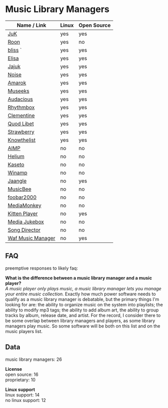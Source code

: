 # Music Library Managers
| Name / Link                                                      | Linux | Open Source |
| ---------------------------------------------------------------- | ----- | ----------- |
| [JuK](https://juk.kde.org/)                                      | yes   | yes         |
| [Roon](https://roonlabs.com/)                                    | yes   | no          |
| [bliss](https://www.blisshq.com/)      `                         | yes   | yes         |
| [Elisa](https://community.kde.org/Elisa)                         | yes   | yes         |
| [Jajuk](http://jajuk.info/)                                      | yes   | yes         |
| [Noise](https://launchpad.net/noise)                             | yes   | yes         |
| [Amarok](https://amarok.kde.org/)                                | yes   | yes         |
| [Museeks](https://museeks.io/)                                   | yes   | yes         |
| [Audacious](https://audacious-media-player.org/)                 | yes   | yes         |
| [Rhythmbox](https://wiki.gnome.org/Apps/Rhythmbox)               | yes   | yes         |
| [Clementine](https://clementine-player.org/)                     | yes   | yes         |
| [Quod Libet](https://quodlibet.readthedocs.io/en/latest/)        | yes   | yes         |
| [Strawberry](https://strawbs.org/)                               | yes   | yes         |
| [Knowthelist](http://knowthelist.github.io/knowthelist/)         | yes   | yes         |
| [AIMP](http://aimp.ru/)                                          | no    | no          |
| [Helium](https://imploded.com/helium)                            | no    | no          |
| [Kaseto](https://kaseto.com/)                                    | no    | no          |
| [Winamp](http://winamp.com/)                                     | no    | no          |
| [Jaangle](https://jaangle.com/)                                  | no    | yes         |
| [MusicBee](https://getmusicbee.com/)                             | no    | no          |
| [foobar2000](http://foobar2000.org/)                             | no    | no          |
| [MediaMonkey](https://mediamonkey.com/)                          | no    | no          |
| [Kitten Player](https://sourceforge.net/projects/kitten-player/) | no    | yes         |
| [Media Jukebox](https://jriver.com/mj/)                          | no    | no          |
| [Song Director](http://songdirector.com/)                        | no    | no          |
| [Waf Music Manager](http://jbe2277.github.io/musicmanager/)      | no    | yes         |

## FAQ
preemptive responses to likely faq:

**What is the difference between a music library manager and a music player?**  
*A music player only plays music, a music library manager lets you manage your entire music collection.* Exactly how much power software needs to qualify as a music library manager is debatable, but the primary things I'm looking for are: the ability to organize music on the system into playlists; the ability to modify mp3 tags; the ability to add album art, the ability to group tracks by album, release date, and artist. For the record, I consider there to be some overlap between library managers and players, as some library managers play music. So some software will be both on this list and on the music players list.

## Data
music library managers: 26

**License**  
open source: 16  
proprietary: 10

**Linux support**  
linux support: 14  
no linux support: 12
